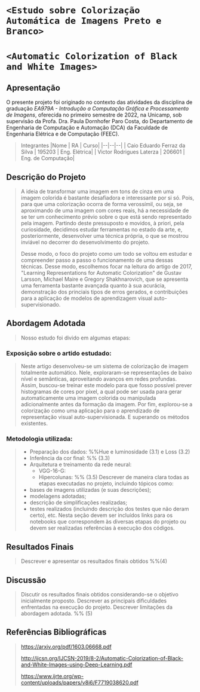 # `<Estudo sobre Colorização Automática de Imagens Preto e Branco>`
# `<Automatic Colorization of Black and White Images>`

## Apresentação

O presente projeto foi originado no contexto das atividades da disciplina de graduação *EA979A - Introdução a Computação Gráfica e Processamento de Imagens*, 
oferecida no primeiro semestre de 2022, na Unicamp, sob supervisão da Profa. Dra. Paula Dornhofer Paro Costa, do Departamento de Engenharia de Computação e Automação (DCA) da Faculdade de Engenharia Elétrica e de Computação (FEEC).

> Integrantes
> |Nome  | RA | Curso|
> |--|--|--|
> | Caio Eduardo Ferraz da Silva  | 195203  | Eng. Elétrica|
> | Victor Rodrigues Laterza  | 206601  | Eng. de Computação|


## Descrição do Projeto
> A ideia de transformar uma imagem em tons de cinza em uma imagem colorida é bastante desafiadora e interessante por si só. Pois, para que uma colorização ocorra de forma verossímil, ou seja, se aproximando de uma imagem com cores reais, há a necessidade de se ter um conhecimento prévio sobre o que está sendo representado pela imagem. Partindo deste pressuposto e movidos, à priori, pela curiosidade, decidimos estudar ferramentas no estado da arte, e, posteriormente, desenvolver uma técnica própria, o que se mostrou inviável no decorrer do desenvolvimento do projeto.
> 
> Desse modo, o foco do projeto como um todo se voltou em estudar e compreender passo a passo o funcionamento de uma dessas técnicas. Desse modo, escolhemos focar na leitura do artigo de 2017, "Learning Representations for Automatic Colorization" de Gustav Larsson, Michael Maire e Gregory Shakhnarovich, que se apresenta uma ferramenta bastante avançada quanto à sua acurácia, demonstração dos princiais tipos de erros gerados, e contribuições para a aplicação de modelos de aprendizagem visual auto-supervisionado.

## Abordagem Adotada
> Nosso estudo foi divido em algumas etapas:
 
### Exposição sobre o artido estudado:
> Neste artigo desenvolveu-se um sistema de colorização de imagem totalmente automático. Nele, exploraram-se representações de baixo nível e semânticas, aproveitando avanços em redes profundas. Assim, buscou-se treinar este modelo para que fosso possível prever histogramas de cores por pixel, a qual pode ser usada para gerar automaticamente uma imagem colorida ou manipulada adicionalmente antes da formação da imagem. Por fim, explorou-se a colorização como uma aplicação para o aprendizado de representação visual auto-supervisionada. E superando os métodos existentes.

### Metodologia utilizada:
> - Preparação dos dados:
> %%Hue e luminosidade (3.1) e Loss (3.2)
> - Inferência da cor final:
> %% (3.3)
> - Arquitetura e treinamento da rede neural:
>   - VGG-16-G:
>   - Hipercolunas:
> %% (3.5)
> Descrever de maneira clara todas as etapas executadas no projeto, incluindo tópicos como:
> - bases de imagens utilizadas (e suas descrições);
> - modelagens adotadas;
> - descrição de simplificações realizadas;
> - testes realizados (incluindo descrição dos testes que não deram certo), etc.
> Nesta seção devem ser incluídos links para os notebooks que correspondem às diversas etapas do projeto ou devem ser realizadas referências à execução dos códigos.

## Resultados Finais
> Descrever e apresentar os resultados finais obtidos
> %%(4)

## Discussão
> Discutir os resultados finais obtidos considerando-se o objetivo inicialmente proposto.
> Descrever as principais dificuldades enfrentadas na execução do projeto.
> Descrever limitações da abordagem adotada.
> %% (5)


## Referências Bibliográficas
> https://arxiv.org/pdf/1603.06668.pdf
> 
> http://ijcsn.org/IJCSN-2019/8-2/Automatic-Colorization-of-Black-and-White-Images-using-Deep-Learning.pdf
> 
> https://www.ijrte.org/wp-content/uploads/papers/v8i6/F7719038620.pdf
